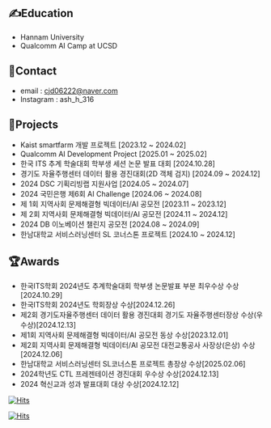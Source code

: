 ## ✍Education 
- Hannam University
- Qualcomm AI Camp at UCSD

## 📱Contact
- email : cjd06222@naver.com
- Instagram : ash_h_316

## 🎱Projects
- Kaist smartfarm 개발 프로젝트 [2023.12 ~ 2024.02]
- Qualcomm AI Development Project [2025.01 ~ 2025.02]
- 한국 ITS 추계 학술대회 학부생 세션 논문 발표 대회 [2024.10.28]
- 경기도 자율주행센터 데이터 활용 경진대회(2D 객체 검지) [2024.09 ~ 2024.12]
- 2024 DSC 기획리빙랩 지원사업 [2024.05 ~ 2024.07]
- 2024 국민은행 제6회 AI Challenge [2024.06 ~ 2024.08]
- 제 1회 지역사회 문제해결형 빅데이터/AI 공모전 [2023.11 ~ 2023.12]
- 제 2회 지역사회 문제해결형 빅데이터/AI 공모전 [2024.11 ~ 2024.12]
- 2024 DB 이노베이션 챌린지 공모전 [2024.08 ~ 2024.09]
- 한남대학교 서비스러닝센터 SL 코너스톤 프로젝트 [2024.10 ~ 2024.12]

## 🏆Awards
- 한국ITS학회 2024년도 추계학술대회 학부생 논문발표 부분 최우수상 수상[2024.10.29]
- 한국ITS학회 2024년도 학회장상 수상[2024.12.26]
- 제2회 경기도자율주행센터 데이터 활용 경진대회 경기도 자율주행센터장상 수상(우수상)[2024.12.13]
- 제1회 지역사회 문제해결형 빅데이터/AI 공모전 동상 수상[2023.12.01]
- 제2회 지역사회 문제해결형 빅데이터/AI 공모전 대전교통공사 사장상(은상) 수상[2024.12.06]
- 한남대학교 서비스러닝센터 SL코너스톤 프로젝트 총장상 수상[2025.02.06]
- 2024학년도 CTL 프레젠테이션 경진대회 우수상 수상[2024.12.13]
- 2024 혁신교과 성과 발표대회 대상 수상[2024.12.12]
  
[![Hits](https://hits.seeyoufarm.com/api/count/incr/badge.svg?url=https%3A%2F%2Fgithub.com%2Fmin-0&count_bg=%23555555&title_bg=%23323232&icon=github.svg&icon_color=%23FFFFFF&title=hits&edge_flat=false)](https://hits.seeyoufarm.com)

[![Hits](https://hits.seeyoufarm.com/api/count/incr/badge.svg?url=https%3A%2F%2Fgithub.com%2Fgjbae1212%2Fhit-counter)](https://hits.seeyoufarm.com)                    
